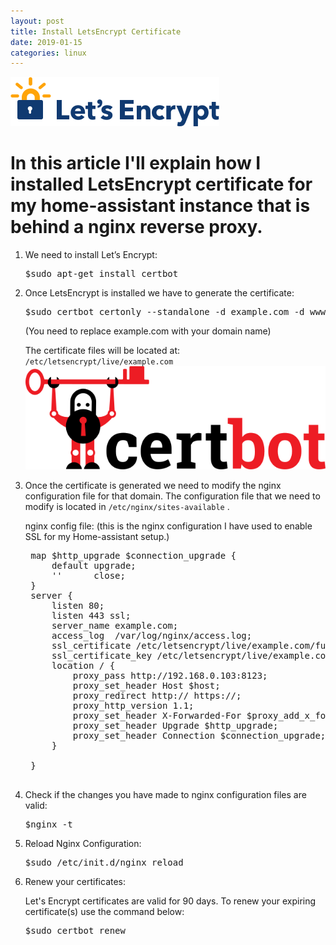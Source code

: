 ```yaml
---
layout: post
title: Install LetsEncrypt Certificate
date: 2019-01-15
categories: linux
---
```

![LetsEncrypt](/static/img/letsencrypt.png)

# In this article I'll explain how I installed LetsEncrypt certificate for my home-assistant instance that is behind a nginx reverse proxy.

1. We need to install Let’s Encrypt:
   <pre>$sudo apt-get install certbot</pre>
  
2. Once LetsEncrypt is installed we have to generate the certificate:
    <pre>$sudo certbot certonly --standalone -d example.com -d www.example.com</pre>
    
    (You need to replace example.com with your domain name)

    The certificate files will be located at: `/etc/letsencrypt/live/example.com`
    ![CertBot](/static/img/certbot-logo.png)
    
3. Once the certificate is generated we need to modify the nginx configuration file for that domain.
    The configuration file that we need to modify is located in `/etc/nginx/sites-available` .

    nginx config file:
    (this is the nginx configuration I have used to enable SSL for my Home-assistant setup.)

    <pre>
    map $http_upgrade $connection_upgrade {
        default upgrade;
        ''      close;
    }
    server {
    	listen 80;
    	listen 443 ssl;
        server_name example.com;
        access_log  /var/log/nginx/access.log;
    	ssl_certificate /etc/letsencrypt/live/example.com/fullchain.pem;
    	ssl_certificate_key /etc/letsencrypt/live/example.com/privkey.pem;
        location / {
            proxy_pass http://192.168.0.103:8123;
            proxy_set_header Host $host;
            proxy_redirect http:// https://;
            proxy_http_version 1.1;
            proxy_set_header X-Forwarded-For $proxy_add_x_forwarded_for;
            proxy_set_header Upgrade $http_upgrade;
            proxy_set_header Connection $connection_upgrade;
        }
    
    }
    </pre>

4. Check if the changes you have made to nginx configuration files are valid:
    <pre>$nginx -t</pre>

5. Reload Nginx Configuration:
    <pre>$sudo /etc/init.d/nginx reload</pre>

6. Renew your certificates:

    Let's Encrypt certificates are valid for 90 days. To renew your expiring certificate(s) use the command below:
    <pre>$sudo certbot renew</pre>
